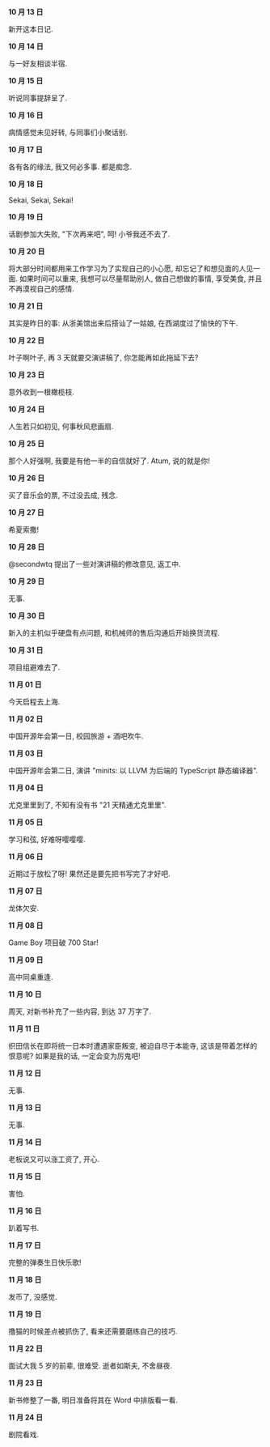 **10 月 13 日**

新开这本日记.

**10 月 14 日**

与一好友相谈半宿.

**10 月 15 日**

听说同事提辞呈了.

**10 月 16 日**

病情感觉未见好转, 与同事们小聚话别.

**10 月 17 日**

各有各的缘法, 我又何必多事. 都是痴念.

**10 月 18 日**

Sekai, Sekai, Sekai!

**10 月 19 日**

话剧参加大失败, "下次再来吧", 呵! 小爷我还不去了.

**10 月 20 日**

将大部分时间都用来工作学习为了实现自己的小心愿, 却忘记了和想见面的人见一面. 如果时间可以重来, 我想可以尽量帮助别人, 做自己想做的事情, 享受美食, 并且不再漠视自己的感情.

**10 月 21 日**

其实是昨日的事: 从浙美馆出来后搭讪了一姑娘, 在西湖度过了愉快的下午.

**10 月 22 日**

叶子啊叶子, 再 3 天就要交演讲稿了, 你怎能再如此拖延下去?

**10 月 23 日**

意外收到一根橄榄枝.

**10 月 24 日**

人生若只如初见, 何事秋风悲画扇.

**10 月 25 日**

那个人好强啊, 我要是有他一半的自信就好了. Atum, 说的就是你!

**10 月 26 日**

买了音乐会的票, 不过没去成, 残念.

**10 月 27 日**

希夏索撒!

**10 月 28 日**

@secondwtq 提出了一些对演讲稿的修改意见, 返工中.

**10 月 29 日**

无事.

**10 月 30 日**

新入的主机似乎硬盘有点问题, 和机械师的售后沟通后开始换货流程.

**10 月 31 日**

项目组避难去了.

**11 月 01 日**

今天启程去上海.

**11 月 02 日**

中国开源年会第一日, 校园旅游 + 酒吧吹牛.

**11 月 03 日**

中国开源年会第二日, 演讲 "minits: 以 LLVM 为后端的 TypeScript 静态编译器".

**11 月 04 日**

尤克里里到了, 不知有没有书 "21 天精通尤克里里".

**11 月 05 日**

学习和弦, 好难呀嘤嘤嘤.

**11 月 06 日**

近期过于放松了呀! 果然还是要先把书写完了才好吧.

**11 月 07 日**

龙体欠安.

**11 月 08 日**

Game Boy 项目破 700 Star!

**11 月 09 日**

高中同桌重逢.

**11 月 10 日**

周天, 对新书补充了一些内容, 到达 37 万字了.

**11 月 11 日**

织田信长在即将统一日本时遭遇家臣叛变, 被迫自尽于本能寺, 这该是带着怎样的恨意呢? 如果是我的话, 一定会变为厉鬼吧!

**11 月 12 日**

无事.

**11 月 13 日**

无事.

**11 月 14 日**

老板说又可以涨工资了, 开心.

**11 月 15 日**

害怕.

**11 月 16 日**

趴着写书.

**11 月 17 日**

完整的弹奏生日快乐歌!

**11 月 18 日**

发币了, 没感觉.

**11 月 19 日**

撸猫的时候差点被抓伤了, 看来还需要磨练自己的技巧.

**11 月 22 日**

面试大我 5 岁的前辈, 很难受. 逝者如斯夫, 不舍昼夜.

**11 月 23 日**

新书修整了一番, 明日准备将其在 Word 中排版看一看.

**11 月 24 日**

剧院看戏.
